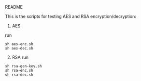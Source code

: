 README

This is the scripts for testing AES and RSA encryption/decryption:

1. AES

run
```
sh aes-enc.sh
sh aes-dec.sh
```

2. RSA
run
```
sh rsa-gen-key.sh
sh rsa-enc.sh
sh rsa-dec.sh
```
